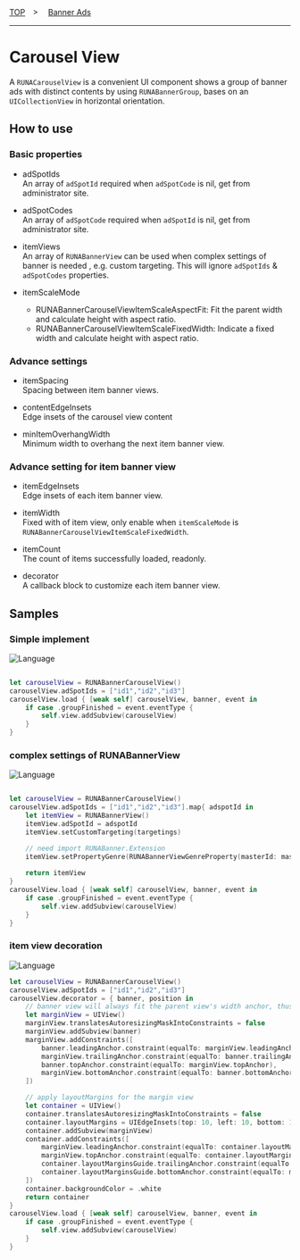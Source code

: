 [TOP](/README.md#top)　>　 [Banner Ads](../README.md)

---

# Carousel View

A `RUNACarouselView` is a convenient UI component shows a group of banner ads with distinct contents by using `RUNABannerGroup`, bases on an `UICollectionView` in horizontal orientation.

## How to use

### Basic properties

- adSpotIds<br>
An array of `adSpotId` required when `adSpotCode` is nil, get from administrator site.

- adSpotCodes<br>
An array of `adSpotCode` required when `adSpotId` is nil, get from administrator site. 

- itemViews<br>
An array of `RUNABannerView` can be used when complex settings of banner is needed , e.g. custom targeting. This will ignore `adSpotIds` & `adSpotCodes` properties.

- itemScaleMode<br>
  - RUNABannerCarouselViewItemScaleAspectFit: Fit the parent width and calculate height with aspect ratio.
  - RUNABannerCarouselViewItemScaleFixedWidth: Indicate a fixed width and calculate height with aspect ratio.

### Advance settings

- itemSpacing<br>
Spacing between item banner views.

- contentEdgeInsets<br>
Edge insets of the carousel view content

- minItemOverhangWidth<br>
Minimum width to overhang the next item banner view.

### Advance setting for item banner view

- itemEdgeInsets<br>
Edge insets of each item banner view.

- itemWidth<br>
Fixed with of item view, only enable when `itemScaleMode` is `RUNABannerCarouselViewItemScaleFixedWidth`.

- itemCount<br>
The count of items successfully loaded, readonly.

- decorator<br>
A callback block to customize each item banner view.

## Samples

### Simple implement
![Language](http://img.shields.io/badge/language-Swift-red.svg?style=flat)
```Swift

let carouselView = RUNABannerCarouselView()
carouselView.adSpotIds = ["id1","id2","id3"]
carouselView.load { [weak self] carouselView, banner, event in
    if case .groupFinished = event.eventType {
        self.view.addSubview(carouselView)
    }
}
```

### complex settings of RUNABannerView
![Language](http://img.shields.io/badge/language-Swift-red.svg?style=flat)
```Swift

let carouselView = RUNABannerCarouselView()
carouselView.adSpotIds = ["id1","id2","id3"].map{ adspotId in
    let itemView = RUNABannerView()
    itemView.adSpotId = adspotId
    itemView.setCustomTargeting(targetings)

    // need import RUNABanner.Extension 
    itemView.setPropertyGenre(RUNABannerViewGenreProperty(masterId: masterid, code: code, match: match))
    
    return itemView
}
carouselView.load { [weak self] carouselView, banner, event in
    if case .groupFinished = event.eventType {
        self.view.addSubview(carouselView)
    }
}
```

### item view decoration
![Language](http://img.shields.io/badge/language-Swift-red.svg?style=flat)
```Swift
let carouselView = RUNABannerCarouselView()
carouselView.adSpotIds = ["id1","id2","id3"]
carouselView.decorator = { banner, position in
    // banner view will always fit the parent view's width anchor, thus there is a need to wrap with an UIView
    let marginView = UIView()
    marginView.translatesAutoresizingMaskIntoConstraints = false
    marginView.addSubview(banner)
    marginView.addConstraints([
        banner.leadingAnchor.constraint(equalTo: marginView.leadingAnchor),
        marginView.trailingAnchor.constraint(equalTo: banner.trailingAnchor),
        banner.topAnchor.constraint(equalTo: marginView.topAnchor),
        marginView.bottomAnchor.constraint(equalTo: banner.bottomAnchor),
    ])

    // apply layoutMargins for the margin view
    let container = UIView()
    container.translatesAutoresizingMaskIntoConstraints = false
    container.layoutMargins = UIEdgeInsets(top: 10, left: 10, bottom: 10, right: 10)
    container.addSubview(marginView)
    container.addConstraints([
        marginView.leadingAnchor.constraint(equalTo: container.layoutMarginsGuide.leadingAnchor),
        marginView.topAnchor.constraint(equalTo: container.layoutMarginsGuide.topAnchor),
        container.layoutMarginsGuide.trailingAnchor.constraint(equalTo: marginView.trailingAnchor),
        container.layoutMarginsGuide.bottomAnchor.constraint(equalTo: marginView.bottomAnchor),
    ])
    container.backgroundColor = .white
    return container
}
carouselView.load { [weak self] carouselView, banner, event in
    if case .groupFinished = event.eventType {
        self.view.addSubview(carouselView)
    }
}
```